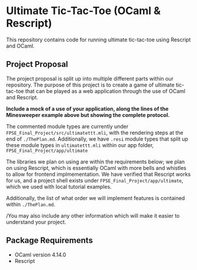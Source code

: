 # Ultimate Tic-Tac-Toe (OCaml & Rescript)

This repository contains code for running ultimate tic-tac-toe using Rescript and OCaml.

## Project Proposal

The project proposal is split up into multiple different parts within our repository.
The purpose of this project is to create a game of ultimate tic-tac-toe that can be played as a web application through the use of OCaml and Rescript.

__Include a mock of a use of your application, along the lines of the Minesweeper example above but showing the complete protocol.__

The commented module types are currently under `FPSE_Final_Project/src/ultimatettt.mli`, with the rendering steps at the end of `./ThePlan.md`. Additionally, we have `.resi` module types that split up these module types in `ultimatettt.mli` within our app folder, `FPSE_Final_Project/app/ultimate`

The libraries we plan on using are within the requirements below; we plan on using Rescript, which is essentially OCaml with more bells and whistles to allow for frontend implmementation. We have verified that Rescript works for us, and a project shell exists under `FPSE_Final_Project/app/ultimate`, which we used with local tutorial examples.

Additionally, the list of what order we will implement features is contained within `./ThePlan.md`.

/You may also include any other information which will make it easier to understand your project.

## Package Requirements

- OCaml version 4.14.0
- Rescript
